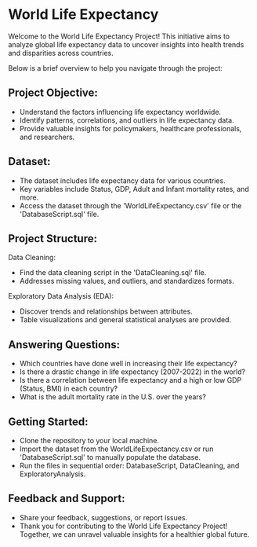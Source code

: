 
# World Life Expectancy
Welcome to the World Life Expectancy Project! This initiative aims to analyze global life expectancy data to uncover insights into health trends and disparities across countries. 

Below is a brief overview to help you navigate through the project:

## Project Objective:
- Understand the factors influencing life expectancy worldwide.
- Identify patterns, correlations, and outliers in life expectancy data.
- Provide valuable insights for policymakers, healthcare professionals, and researchers.

## Dataset:
- The dataset includes life expectancy data for various countries.
- Key variables include Status, GDP, Adult and Infant mortality rates, and more.
- Access the dataset through the 'WorldLifeExpectancy.csv' file or the 'DatabaseScript.sql' file.

## Project Structure:
Data Cleaning:
- Find the data cleaning script in the 'DataCleaning.sql' file.
- Addresses missing values, and outliers, and standardizes formats.

Exploratory Data Analysis (EDA):
- Discover trends and relationships between attributes. 
- Table visualizations and general statistical analyses are provided.

## Answering Questions:
- Which countries have done well in increasing their life expectancy?
- Is there a drastic change in life expectancy (2007-2022) in the world?
- Is there a correlation between life expectancy and a high or low GDP (Status, BMI) in each country?
- What is the adult mortality rate in the U.S. over the years?

## Getting Started:
- Clone the repository to your local machine.
- Import the dataset from the WorldLifeExpectancy.csv or run 'DatabaseScript.sql' to manually populate the database.
- Run the files in sequential order: DatabaseScript, DataCleaning, and ExploratoryAnalysis.

## Feedback and Support:
- Share your feedback, suggestions, or report issues.
- Thank you for contributing to the World Life Expectancy Project! Together, we can unravel valuable insights for a healthier global future.
